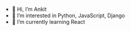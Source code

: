 - 👋 Hi, I’m Ankit
- 👀 I’m interested in Python, JavaScript, Django
- 🌱 I’m currently learning React

